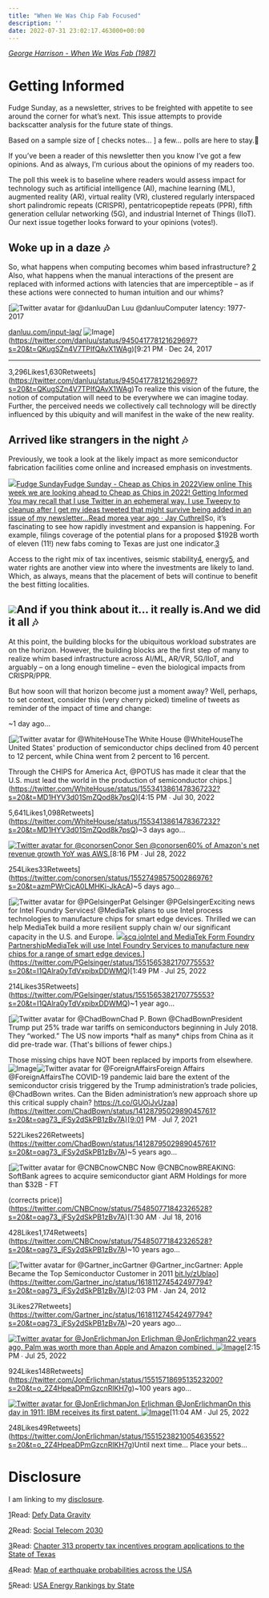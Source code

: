 ```yaml
---
title: "When We Was Chip Fab Focused"
description: ''
date: 2022-07-31 23:02:17.463000+00:00
---
```


*[George Harrison - When We Was Fab (1987)](https://www.youtube.com/watch?v=AVu6nPTVbBQ)*



Getting Informed
================

Fudge Sunday, as a newsletter, strives to be freighted with appetite to see around the corner for what’s next. This issue attempts to provide backscatter analysis for the future state of things.

Based on a sample size of [ checks notes… ] a few… polls are here to stay.🤣

If you’ve been a reader of this newsletter then you know I’ve got a few opinions. And as always, I’m curious about the opinions of my readers too.

The poll this week is to baseline where readers would assess impact for technology such as artificial intelligence (AI), machine learning (ML), augmented reality (AR), virtual reality (VR), clustered regularly interspaced short palindromic repeats (CRISPR), pentatricopeptide repeats (PPR), fifth generation cellular networking (5G), and industrial Internet of Things (IIoT). Our next issue together looks forward to your opinions (votes!).

Woke up in a daze 🎶
-------------------

So, what happens when computing becomes whim based infrastructure? [2](#footnote-2) Also, what happens when the manual interactions of the present are replaced with informed actions with latencies that are imperceptible – as if these actions were connected to human intuition and our whims?

[![Twitter avatar for @danluu](https://cuthrell.com/favicon.png)Dan Luu @danluuComputer latency: 1977-2017

[danluu.com/input-lag/](https://danluu.com/input-lag/) ![Image](https://pbs.substack.com/media/DR12FcrXcAA0-xq.png)](https://twitter.com/danluu/status/945041778121629697?s=20&t=QKugSZn4V7TPIfQAvX1WAg)[9:21 PM ∙ Dec 24, 2017

---

3,296Likes1,630Retweets](https://twitter.com/danluu/status/945041778121629697?s=20&t=QKugSZn4V7TPIfQAvX1WAg)To realize this vision of the future, the notion of computation will need to be everywhere we can imagine today. Further, the perceived needs we collectively call technology will be directly influenced by this ubiquity and will manifest in the wake of the new reality.

Arrived like strangers in the night 🎶
-------------------------------------

Previously, we took a look at the likely impact as more semiconductor fabrication facilities come online and increased emphasis on investments.

[![](https://cuthrell.com/favicon.png)Fudge SundayFudge Sunday - Cheap as Chips in 2022View online This week we are looking ahead to Cheap as Chips in 2022! Getting Informed You may recall that I use Twitter in an ephemeral way. I use Tweepy to cleanup after I get my ideas tweeted that might survive being added in an issue of my newsletter…Read morea year ago · Jay Cuthrell](https://sunday.fudge.org/p/fudge-sunday-cheap-as-chips-in-2022-946008?utm_source=substack&utm_campaign=post_embed&utm_medium=web)So, it’s fascinating to see how rapidly investment and expansion is happening. For example, filings coverage of the potential plans for a proposed $192B worth of eleven (11!) new fabs coming to Texas are just one indicator.[3](#footnote-3)

Access to the right mix of tax incentives, seismic stability[4](#footnote-4), energy[5](#footnote-5), and water rights are another view into where the investments are likely to land. Which, as always, means that the placement of bets will continue to benefit the best fitting localities.

[![](https://cuthrell.com/favicon.png)](https://cuthrell.com/favicon.png)And if you think about it… it really is.And we did it all 🎶
-------------------

At this point, the building blocks for the ubiquitous workload substrates are on the horizon. However, the building blocks are the first step of many to realize whim based infrastructure across AI/ML, AR/VR, 5G/IIoT, and arguably – on a long enough timeline – even the biological impacts from CRISPR/PPR.

But how soon will that horizon become just a moment away? Well, perhaps, to set context, consider this (very cherry picked) timeline of tweets as reminder of the impact of time and change:

~1 day ago…

[![Twitter avatar for @WhiteHouse](https://cuthrell.com/favicon.png)The White House @WhiteHouseThe United States' production of semiconductor chips declined from 40 percent to 12 percent, while China went from 2 percent to 16 percent. 
 
Through the CHIPS for America Act, @POTUS has made it clear that the U.S. must lead the world in the production of semiconductor chips.](https://twitter.com/WhiteHouse/status/1553413861478367232?s=20&t=MD1HYV3d01SmZQod8k7psQ)[4:15 PM ∙ Jul 30, 2022



5,641Likes1,098Retweets](https://twitter.com/WhiteHouse/status/1553413861478367232?s=20&t=MD1HYV3d01SmZQod8k7psQ)~3 days ago… 

[![Twitter avatar for @conorsen](https://cuthrell.com/favicon.png)Conor Sen @conorsen60% of Amazon's net revenue growth YoY was AWS.](https://twitter.com/conorsen/status/1552749857500286976?s=20&t=azmPWrCjcA0LMHKi-JkAcA)[8:16 PM ∙ Jul 28, 2022



254Likes33Retweets](https://twitter.com/conorsen/status/1552749857500286976?s=20&t=azmPWrCjcA0LMHKi-JkAcA)~5 days ago…

[![Twitter avatar for @PGelsinger](https://cuthrell.com/favicon.png)Pat Gelsinger @PGelsingerExciting news for Intel Foundry Services! @MediaTek plans to use Intel process technologies to manufacture chips for smart edge devices. Thrilled we can help MediaTek build a more resilient supply chain w/ our significant capacity in the U.S. and Europe. [![](https://cuthrell.com/favicon.png)scq.ioIntel and MediaTek Form Foundry PartnershipMediaTek will use Intel Foundry Services to manufacture new chips for a range of smart edge devices.](https://scq.io/1GQrQbl)](https://twitter.com/PGelsinger/status/1551565382170775553?s=20&t=I1QAlra0yTdVxpibxDDWMQ)[1:49 PM ∙ Jul 25, 2022



214Likes35Retweets](https://twitter.com/PGelsinger/status/1551565382170775553?s=20&t=I1QAlra0yTdVxpibxDDWMQ)~1 year ago…

[![Twitter avatar for @ChadBown](https://cuthrell.com/favicon.png)Chad P. Bown @ChadBownPresident Trump put 25% trade war tariffs on semiconductors beginning in July 2018. They “worked.” The US now imports \*half as many\* chips from China as it did pre-trade war. (That's billions of fewer chips.)

Those missing chips have NOT been replaced by imports from elsewhere. ![Image](https://pbs.substack.com/media/E5uOazgXEAY34Hh.jpg)![Twitter avatar for @ForeignAffairs](https://cuthrell.com/favicon.png)Foreign Affairs @ForeignAffairsThe COVID-19 pandemic laid bare the extent of the semiconductor crisis triggered by the Trump administration’s trade policies, @ChadBown writes. Can the Biden administration’s new approach shore up this critical supply chain?
https://t.co/GUOiJvUzaa](https://twitter.com/ChadBown/status/1412879502989045761?s=20&t=oag73_jFSy2dSkPB1zBv7A)[9:01 PM ∙ Jul 7, 2021



522Likes226Retweets](https://twitter.com/ChadBown/status/1412879502989045761?s=20&t=oag73_jFSy2dSkPB1zBv7A)~5 years ago…

[![Twitter avatar for @CNBCnow](https://cuthrell.com/favicon.png)CNBC Now @CNBCnowBREAKING: SoftBank agrees to acquire semiconductor giant ARM Holdings for more than $32B - FT

(corrects price)](https://twitter.com/CNBCnow/status/754850771842326528?s=20&t=oag73_jFSy2dSkPB1zBv7A)[1:30 AM ∙ Jul 18, 2016



428Likes1,174Retweets](https://twitter.com/CNBCnow/status/754850771842326528?s=20&t=oag73_jFSy2dSkPB1zBv7A)~10 years ago…

[![Twitter avatar for @Gartner_inc](https://cuthrell.com/favicon.png)Gartner @Gartner\_incGartner: Apple Became the Top Semiconductor Customer in 2011 [bit.ly/zUblao](http://bit.ly/zUblao)](https://twitter.com/Gartner_inc/status/161811274542497794?s=20&t=oag73_jFSy2dSkPB1zBv7A)[2:03 PM ∙ Jan 24, 2012



3Likes27Retweets](https://twitter.com/Gartner_inc/status/161811274542497794?s=20&t=oag73_jFSy2dSkPB1zBv7A)~20 years ago…

[![Twitter avatar for @JonErlichman](https://cuthrell.com/favicon.png)Jon Erlichman @JonErlichman22 years ago, Palm was worth more than Apple and Amazon combined. ![Image](https://pbs.substack.com/media/FYhKZEnXkAEmBKn.jpg)](https://twitter.com/JonErlichman/status/1551571869513523200?s=20&t=o_2Z4HpeaDPmGzcnRlKH7g)[2:15 PM ∙ Jul 25, 2022



924Likes148Retweets](https://twitter.com/JonErlichman/status/1551571869513523200?s=20&t=o_2Z4HpeaDPmGzcnRlKH7g)~100 years ago…

[![Twitter avatar for @JonErlichman](https://cuthrell.com/favicon.png)Jon Erlichman @JonErlichmanOn this day in 1911: IBM receives its first patent. ![Image](https://pbs.substack.com/media/FYgesTpWIAQTi7D.jpg)](https://twitter.com/JonErlichman/status/1551523821005463552?s=20&t=o_2Z4HpeaDPmGzcnRlKH7g)[11:04 AM ∙ Jul 25, 2022



248Likes49Retweets](https://twitter.com/JonErlichman/status/1551523821005463552?s=20&t=o_2Z4HpeaDPmGzcnRlKH7g)Until next time… Place your bets…

Disclosure
==========

I am linking to my [disclosure](https://jaycuthrell.com/disclosure/?utm_campaign=Fudge%20Sunday&utm_medium=email&utm_source=Revue%20newsletter).

[1](#footnote-anchor-1)Read: [Defy Data Gravity](https://defydatagravity.com)

[2](#footnote-anchor-2)Read: [Social Telecom 2030](https://fudge.org/archive/social-telecom-2030/)

[3](#footnote-anchor-3)Read: [Chapter 313 property tax incentives program applications to the State of Texas](https://www.cnbc.com/2022/07/22/samsung-electronics-seeks-tax-breaks-on-192-billion-potential-chip-plants-in-texas.html)

[4](#footnote-anchor-4)Read: [Map of earthquake probabilities across the USA](https://www.americangeosciences.org/critical-issues/maps/national-seismic-hazard-map)

[5](#footnote-anchor-5)Read: [USA Energy Rankings by State](https://www.usnews.com/news/best-states/rankings/infrastructure/energy)

